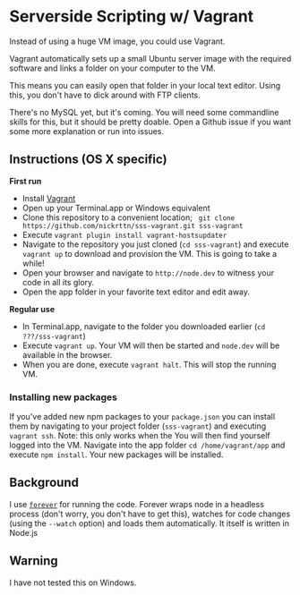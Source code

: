 # Serverside Scripting w/ Vagrant

Instead of using a huge VM image, you could use Vagrant.

Vagrant automatically sets up a small Ubuntu server image with the required software and links a folder on your computer to the VM.

This means you can easily open that folder in your local text editor. Using this, you don't have to dick around with FTP clients.

There's no MySQL yet, but it's coming. You will need some commandline skills for this, but it should be pretty doable. Open a Github issue if you want some more explanation or run into issues.

## Instructions (OS X specific)

**First run**
- Install [Vagrant](https://www.vagrantup.com/downloads.html)
- Open up your Terminal.app or Windows equivalent
- Clone this repository to a convenient location; ` git clone https://github.com/nickrttn/sss-vagrant.git sss-vagrant`
- Execute `vagrant plugin install vagrant-hostsupdater`
- Navigate to the repository you just cloned (`cd sss-vagrant`) and execute `vagrant up` to download and provision the VM. This is going to take a while!
- Open your browser and navigate to `http://node.dev` to witness your code in all its glory.
- Open the app folder in your favorite text editor and edit away.

**Regular use**
- In Terminal.app, navigate to the folder you downloaded earlier (`cd ???/sss-vagrant`)
- Execute `vagrant up`. Your VM will then be started and `node.dev` will be available in the browser.
- When you are done, execute `vagrant halt`. This will stop the running VM.

### Installing new packages

If you've added new npm packages to your `package.json` you can install them by navigating to your project folder (`sss-vagrant`) and executing `vagrant ssh`. Note: this only works when the You will then find yourself logged into the VM. Navigate into the app folder `cd /home/vagrant/app` and execute `npm install`. Your new packages will be installed.

## Background

I use [`forever`](https://github.com/foreverjs/forever) for running the code. Forever wraps node in a headless process (don't worry, you don't have to get this), watches for code changes (using the `--watch` option) and loads them automatically. It itself is written in Node.js

## Warning

I have not tested this on Windows.
